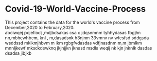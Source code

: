 # Covid-19-World-Vaccine-Process
This project contains  the data for the world's vaccine process from December,2020 to February,2020.  
abciwqej
pojefiodj
,mdjbdsakas
csa c
jdqsnmnm
tyhhydasas
fbgjhn
nn,mbhewhbem, knl
, m,dasadsnk
h3njnm 
33vmnv nv
wfesfsd
sddgsda
wsddssd
mklkmjhbvm
m  lkm
rgbgfvdasdas
vdfjnasdnm
m,m
jbmlkm
mnnljkewf
mksdkdewknq
jkjnjjkn
jknasd
msdla
weqij
nk kjn
jnknlk
dasdas
dsadsa
jibjkb
